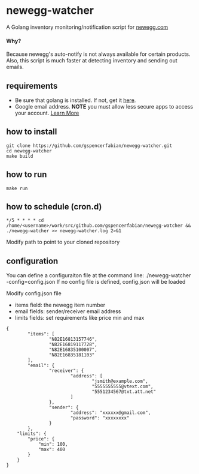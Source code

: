 # newegg-watcher
A Golang inventory monitoring/notification script for [newegg.com](http://newegg.com)
#### Why?
Because newegg's auto-notify is not always available for certain products. Also, this script is much faster at detecting inventory and sending out emails.

## requirements
 - Be sure that golang is installed. If not, get it [here](https://golang.org/dl/).
 - Google email address. **NOTE** you must allow less secure apps to access your account. [Learn More](https://support.google.com/accounts/answer/6010255?hl=en)

## how to install
```
git clone https://github.com/gspencerfabian/newegg-watcher.git
cd newegg-watcher
make build
```

## how to run
```
make run
```

## how to schedule (cron.d)
```
*/5 * * * * cd /home/<username>/work/src/github.com/gspencerfabian/newegg-watcher && ./newegg-watcher >> newegg-watcher.log 2>&1
```
Modify path to point to your cloned repository

## configuration
You can define a configuraiton file at the command line:
./newegg-watcher -config=config.json
If no config file is defined, config.json will be loaded

Modify config.json file 
 - items field: the newegg item number
 - email fields: sender/receiver email address
 - limits fields: set requirements like price min and max

```
{
        "items": [
                "N82E16813157746",
                "N82E16819117728",
                "N82E16835100007",
                "N82E16835181103"
        ],
        "email": {
                "receiver": {
                        "address": [
                                "jsmith@example.com",
                                "5555555555@vtext.com",
                                "5551234567@txt.att.net"
                        ]
                },
                "sender": {
                        "address": "xxxxxx@gmail.com",
                        "password": "xxxxxxxx"
                }
        },
	"limits": {
		"price": {
			"min": 100,
			"max": 400
		}
	}
}
```

